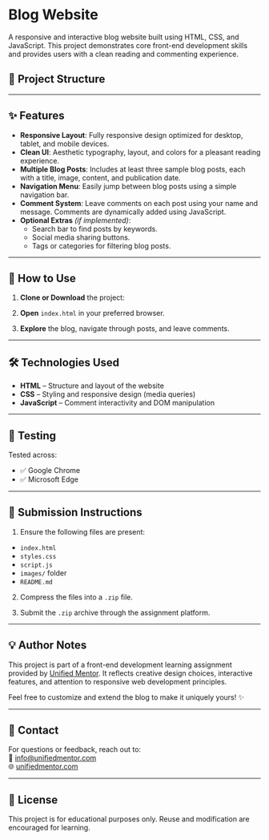 # Blog Website

A responsive and interactive blog website built using HTML, CSS, and JavaScript. This project demonstrates core front-end development skills and provides users with a clean reading and commenting experience.

## 📌 Project Structure

---

## ✨ Features

- **Responsive Layout**: Fully responsive design optimized for desktop, tablet, and mobile devices.
- **Clean UI**: Aesthetic typography, layout, and colors for a pleasant reading experience.
- **Multiple Blog Posts**: Includes at least three sample blog posts, each with a title, image, content, and publication date.
- **Navigation Menu**: Easily jump between blog posts using a simple navigation bar.
- **Comment System**: Leave comments on each post using your name and message. Comments are dynamically added using JavaScript.
- **Optional Extras** _(if implemented)_:
  - Search bar to find posts by keywords.
  - Social media sharing buttons.
  - Tags or categories for filtering blog posts.

---

## 🚀 How to Use

1. **Clone or Download** the project:

2. **Open** `index.html` in your preferred browser.

3. **Explore** the blog, navigate through posts, and leave comments.

---

## 🛠️ Technologies Used

- **HTML** – Structure and layout of the website
- **CSS** – Styling and responsive design (media queries)
- **JavaScript** – Comment interactivity and DOM manipulation

---

## 🧪 Testing

Tested across:

- ✅ Google Chrome
- ✅ Microsoft Edge

---

## 📎 Submission Instructions

1. Ensure the following files are present:

- `index.html`
- `styles.css`
- `script.js`
- `images/` folder
- `README.md`

2. Compress the files into a `.zip` file.

3. Submit the `.zip` archive through the assignment platform.

---

## 💡 Author Notes

This project is part of a front-end development learning assignment provided by [Unified Mentor](https://unifiedmentor.com). It reflects creative design choices, interactive features, and attention to responsive web development principles.

Feel free to customize and extend the blog to make it uniquely yours! ✨

---

## 📧 Contact

For questions or feedback, reach out to:  
📩 info@unifiedmentor.com  
🌐 [unifiedmentor.com](https://unifiedmentor.com)

---

## 📜 License

This project is for educational purposes only. Reuse and modification are encouraged for learning.
